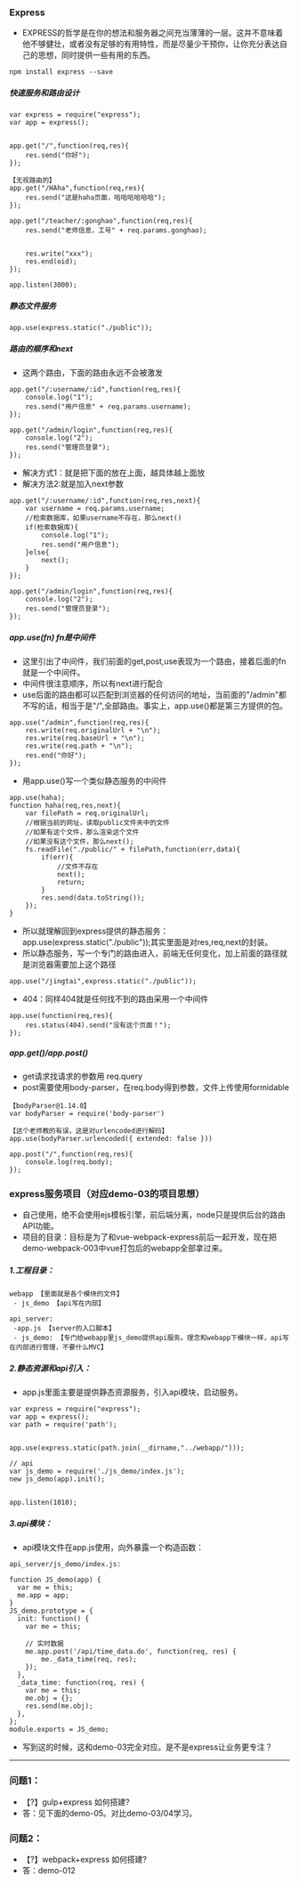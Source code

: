 ### Express

* EXPRESS的哲学是在你的想法和服务器之间充当薄薄的一层。这并不意味着他不够健壮，或者没有足够的有用特性，而是尽量少干预你，让你充分表达自己的思想，同时提供一些有用的东西。

```
npm install express --save
```

##### 快速服务和路由设计
```
var express = require("express");
var app = express();


app.get("/",function(req,res){
    res.send("你好");
});

【无视路由的】
app.get("/HAha",function(req,res){
    res.send("这是haha页面，哈哈哈哈哈哈");
});

app.get("/teacher/:gonghao",function(req,res){
    res.send("老师信息，工号" + req.params.gonghao);


    res.write("xxx");
    res.end(oid);
});

app.listen(3000);
```

##### 静态文件服务

```
app.use(express.static("./public"));
```

##### 路由的顺序和next

* 这两个路由，下面的路由永远不会被激发
```
app.get("/:username/:id",function(req,res){
    console.log("1");
    res.send("用户信息" + req.params.username);
});

app.get("/admin/login",function(req,res){
    console.log("2");
    res.send("管理员登录");
});
```

* 解决方式1：就是把下面的放在上面，越具体越上面放
* 解决方法2:就是加入next参数
```
app.get("/:username/:id",function(req,res,next){
    var username = req.params.username;
    //检索数据库，如果username不存在，那么next()
    if(检索数据库){
        console.log("1");
        res.send("用户信息");
    }else{
        next();
    }
});

app.get("/admin/login",function(req,res){
    console.log("2");
    res.send("管理员登录");
});
```

##### app.use(fn) fn是中间件

* 这里引出了中间件，我们前面的get,post,use表现为一个路由，接着后面的fn就是一个中间件。
* 中间件很注意顺序，所以有next进行配合
* use后面的路由都可以匹配到浏览器的任何访问的地址，当前面的"/admin"都不写的话，相当于是"/",全部路由。事实上，app.use()都是第三方提供的包。
```
app.use("/admin",function(req,res){
    res.write(req.originalUrl + "\n");
    res.write(req.baseUrl + "\n");
    res.write(req.path + "\n");
    res.end("你好");
});
```

* 用app.use()写一个类似静态服务的中间件
```
app.use(haha);
function haha(req,res,next){
    var filePath = req.originalUrl;
    //根据当前的网址，读取public文件夹中的文件
    //如果有这个文件，那么渲染这个文件
    //如果没有这个文件，那么next();
    fs.readFile("./public/" + filePath,function(err,data){
        if(err){
            //文件不存在
            next();
            return;
        }
        res.send(data.toString());
    });
}
```

* 所以就理解回到express提供的静态服务：app.use(express.static("./public"));其实里面是对res,req,next的封装。
* 所以静态服务，写一个专门的路由进入，前端无任何变化，加上前面的路径就是浏览器需要加上这个路径
```
app.use("/jingtai",express.static("./public"));
```

* 404：同样404就是任何找不到的路由采用一个中间件
```
app.use(function(req,res){
    res.status(404).send("没有这个页面！");
});
```

##### app.get()/app.post()

* get请求找请求的参数用 req.query
* post需要使用body-parser，在req.body得到参数，文件上传使用formidable

```
【bodyParser@1.14.0】
var bodyParser = require('body-parser')

【这个老师教的有误，这是对urlencoded进行解码】
app.use(bodyParser.urlencoded({ extended: false }))

app.post("/",function(req,res){
    console.log(req.body);
});
```

### express服务项目（对应demo-03的项目思想）

* 自己使用，绝不会使用ejs模板引擎，前后端分离，node只是提供后台的路由API功能。
* 项目的目录：目标是为了和vue-webpack-express前后一起开发，现在把demo-webpack-003中vue打包后的webapp全部拿过来。

##### 1.工程目录：
```
webapp 【里面就是各个模块的文件】
 - js_demo 【api写在内部】

api_server:
 -app.js 【server的入口脚本】
 - js_demo: 【专门给webapp里js_demo提供api服务。理念和webapp下模块一样，api写在内部进行管理，不要什么MVC】
```

##### 2.静态资源和api引入：
* app.js里面主要是提供静态资源服务，引入api模块，启动服务。
```
var express = require("express");
var app = express();
var path = require('path');


app.use(express.static(path.join(__dirname,"../webapp/")));

// api
var js_demo = require('./js_demo/index.js');
new js_demo(app).init();

 
app.listen(1010);
```

##### 3.api模块：
* api模块文件在app.js使用，向外暴露一个构造函数：
```
api_server/js_demo/index.js:

function JS_demo(app) {
  var me = this;
  me.app = app;
}
JS_demo.prototype = {
  init: function() {
    var me = this;

    // 实时数据
    me.app.post('/api/time_data.do', function(req, res) {
        me._data_time(req, res);
    });
  },
  _data_time: function(req, res) {
    var me = this;
    me.obj = {};
    res.send(me.obj);
  },
};
module.exports = JS_demo;
```

* 写到这的时候，这和demo-03完全对应。是不是express让业务更专注？

-----------------------

### 问题1：
* 【?】gulp+express 如何搭建?
* 答：见下面的demo-05。对比demo-03/04学习。

### 问题2：
* 【?】webpack+express 如何搭建?
* 答：demo-012

